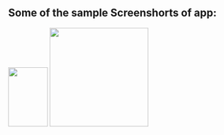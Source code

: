 ## Some of the sample Screenshorts of app:
<img src="https://github.com/RagulParajuli/Tip-Calculator/assets/117198787/b20bffa6-f390-4b14-99a3-6fc72613aec2"  height="120" width="80" />
<img src="https://github.com/RagulParajuli/Tip-Calculator/assets/117198787/a86733b0-4365-42e9-9892-96cad152fa53" height="200" width="200" />
